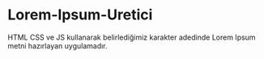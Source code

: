 # Lorem-Ipsum-Uretici
HTML CSS ve JS kullanarak belirlediğimiz karakter adedinde Lorem Ipsum metni hazırlayan uygulamadır.
